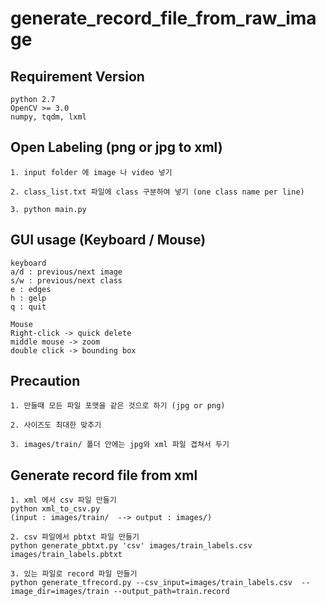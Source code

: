 # generate_record_file_from_raw_image
## Requirement Version

```
python 2.7
OpenCV >= 3.0
numpy, tqdm, lxml
```

## Open Labeling (png or jpg to xml)

```
1. input folder 에 image 나 video 넣기

2. class_list.txt 파일에 class 구분하여 넣기 (one class name per line)

3. python main.py
```

## GUI usage (Keyboard / Mouse)
```
keyboard
a/d : previous/next image
s/w : previous/next class
e : edges
h : gelp
q : quit

Mouse
Right-click -> quick delete
middle mouse -> zoom
double click -> bounding box
```

## Precaution
```
1. 만들때 모든 파일 포맷을 같은 것으로 하기 (jpg or png)

2. 사이즈도 최대한 맞추기

3. images/train/ 폴더 안에는 jpg와 xml 파일 겹쳐서 두기
```

## Generate record file from xml

```
1. xml 에서 csv 파일 만들기
python xml_to_csv.py
(input : images/train/  --> output : images/)

2. csv 파일에서 pbtxt 파일 만들기
python generate_pbtxt.py 'csv' images/train_labels.csv images/train_labels.pbtxt

3. 있는 파일로 record 파일 만들기
python generate_tfrecord.py --csv_input=images/train_labels.csv  --image_dir=images/train --output_path=train.record
```
